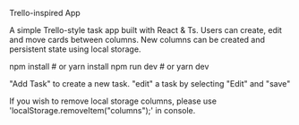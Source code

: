 Trello-inspired App

A simple Trello-style task app built with React & Ts.
Users can create, edit and move cards between columns.
New columns can be created and persistent state using local storage.

npm install # or yarn install
npm run dev # or yarn dev

"Add Task" to create a new task.
"edit" a task by selecting "Edit" and "save"

If you wish to remove local storage columns, please use 'localStorage.removeItem("columns");' in console.

